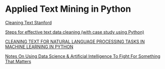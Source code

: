 # Applied Text Mining in Python 

[Cleaning Text Stanford](https://stanford.edu/~rjweiss/public_html/IRiSS2013/text2/notebooks/cleaningtext.html)

[Steps for effective text data cleaning (with case study using Python)](https://www.analyticsvidhya.com/blog/2014/11/text-data-cleaning-steps-python/)

[CLEANING TEXT FOR NATURAL LANGUAGE PROCESSING TASKS IN MACHINE LEARNING IN PYTHON](http://ieva.rocks/2016/08/07/cleaning-text-for-nlp/)

[Notes On Using 
Data Science & Artificial Intelligence 
To Fight For Something That Matters](https://chrisalbon.com/)


